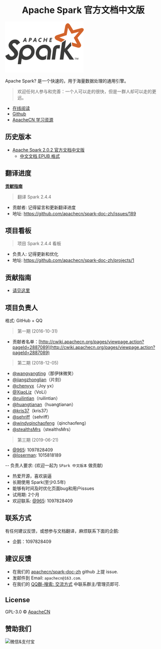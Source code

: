 # <center>Apache Spark 官方文档中文版</center>

![](docs/img/spark-logo-hd.png)   

Apache Spark? 是一个快速的，用于海量数据处理的通用引擎。

> 欢迎任何人参与和完善：一个人可以走的很快，但是一群人却可以走的更远。

+ [在线阅读](http://spark.apachecn.org)
+ [Github](https://github.com/apachecn/spark-doc-zh/)
+ [ApacheCN 学习资源](http://www.apachecn.org/)

## 历史版本

+ [Apache Spark 2.0.2 官方文档中文版](http://cwiki.apachecn.org/pages/viewpage.action?pageId=2883613)
    + [中文文档 EPUB 格式](https://github.com/apachecn/spark-doc-zh/raw/dl/Spark%202.0.2%20%E4%B8%AD%E6%96%87%E6%96%87%E6%A1%A3.epub)

## 翻译进度

[**贡献指南**](CONTRIBUTING.md)

> 翻译 Spark 2.4.4

* 贡献者: 记得留言和更新翻译进度
* 地址: https://github.com/apachecn/spark-doc-zh/issues/189

## 项目看板

> 项目 Spark 2.4.4 看板

* 负责人: 记得更新和优化
* 地址: https://github.com/apachecn/spark-doc-zh/projects/1

## 贡献指南

* [请见这里](CONTRIBUTING.md)

## 项目负责人

格式: GitHub + QQ

> 第一期 (2016-10-31)

* 贡献者名单：[http://cwiki.apachecn.org/pages/viewpage.action?pageId=2887089](http://cwiki.apachecn.org/pages/viewpage.action?pageId=2887089)

> 第二期 (2018-12-05)

* [@wangyangting](https://github.com/wangyangting)（那伊抹微笑）
* [@jiangzhonglian](https://github.com/jiangzhonglian)（片刻）
* [@chenyyx](https://github.com/chenyyx)（Joy yx）
* [@XiaoLiz](https://github.com/XiaoLiz)（VoLi）
* [@ruilintian](https://github.com/ruilintian)（ruilintian）
* [@huangtianan](https://github.com/huangtianan)（huangtianan）
* [@kris37](https://github.com/kris37)（kris37）
* [@sehriff](https://github.com/sehriff)（sehriff）
* [@windyqinchaofeng](https://github.com/windyqinchaofeng)（qinchaofeng）
* [@stealthsMrs](https://github.com/stealthsMrs)（stealthsMrs）

> 第三期 (2019-06-21)

* [@965](https://github.com/wangweitong): 1097828409
* [@loserman](https://github.com/aloserman): 1015818189

-- 负责人要求: (欢迎一起为 `SPark 中文版本` 做贡献)

* 热爱开源，喜欢装逼
* 长期使用 Spark(至少0.5年)
* 能够有时间及时优化页面bug和用户issues
* 试用期: 2个月
* 欢迎联系: [@965](https://github.com/wangweitong): 1097828409

## 联系方式

有任何建议反馈，或想参与文档翻译，麻烦联系下面的企鹅:

* 企鹅：1097828409

## 建议反馈

* 在我们的 [apachecn/spark-doc-zh](https://github.com/apachecn/spark-doc-zh) github 上提 issue.
* 发邮件到 Email: `apachecn@163.com`.
* 在我们的 [QQ群-搜索: 交流方式](https://github.com/apachecn/home) 中联系群主/管理员即可.

## License

GPL-3.0 © [ApacheCN](https://github.com/apachecn)

## 赞助我们

<img src="http://data.apachecn.org/img/about/donate.jpg" alt="微信&支付宝" />
